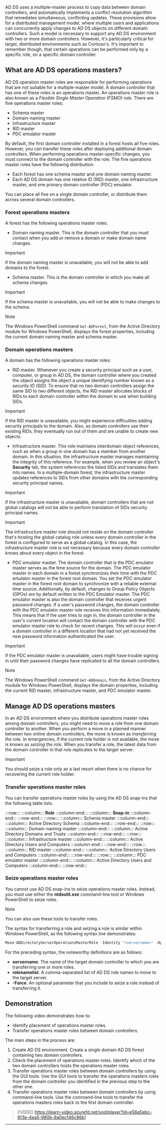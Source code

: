 AD DS uses a multiple-master process to copy data between domain controllers, and automatically implements a conflict resolution algorithm that remediates simultaneous, conflicting updates. These provisions allow for a distributed management model, where multiple users and applications can concurrently apply changes to AD DS objects on different domain controllers. Such a model is necessary to support any AD DS environment with two or more domain controllers. However, it's particularly critical for larger, distributed environments such as Contoso's. It's important to remember though, that certain operations can be performed only by a specific role, on a specific domain controller.

## What are AD DS operations masters?

AD DS operation master roles are responsible for performing operations that are not suitable for a multiple-master model. A domain controller that has one of these roles is an operations master. An operations master role is also known as a *Flexible Single Master Operation (FSMO)* role. There are five operations master roles:

 -  Schema master
 -  Domain-naming master
 -  Infrastructure master
 -  RID master
 -  PDC emulator master

By default, the first domain controller installed in a forest hosts all five roles. However, you can transfer these roles after deploying additional domain controllers. When performing operations master-specific changes, you must connect to the domain controller with the role. The five operations master roles have the following distribution:

 -  Each forest has one schema master and one domain naming master.
 -  Each AD DS domain has one relative ID (RID) master, one infrastructure master, and one primary domain controller (PDC) emulator.

You can place all five on a single domain controller, or distribute them across several domain controllers.

### Forest operations masters

A forest has the following operations master roles:

 -  Domain naming master. This is the domain controller that you must contact when you add or remove a domain or make domain name changes.

> [!IMPORTANT]
> If the domain naming master is unavailable, you will not be able to add domains to the forest.

 -  Schema master. This is the domain controller in which you make all schema changes.

> [!IMPORTANT]
> If the schema master is unavailable, you will not be able to make changes to the schema.

> [!NOTE]
> The Windows PowerShell command `Get-ADForest`, from the Active Directory module for Windows PowerShell, displays the forest properties, including the current domain naming master and schema master.

### Domain operations masters

A domain has the following operations master roles:

 -  RID master. Whenever you create a security principal such as a user, computer, or group in AD DS, the domain controller where you created the object assigns the object a unique identifying number known as a *security ID (SID)*. To ensure that no two domain controllers assign the same SID to two different objects, the RID master allocates blocks of RIDs to each domain controller within the domain to use when building SIDs.

> [!IMPORTANT]
> If the RID master is unavailable, you might experience difficulties adding security principals to the domain. Also, as domain controllers use their existing RIDs, they eventually run out of them and are unable to create new objects.

 -  Infrastructure master. This role maintains interdomain object references, such as when a group in one domain has a member from another domain. In this situation, the infrastructure master manages maintaining the integrity of this reference. For example, when you review an object's **Security** tab, the system references the listed SIDs and translates them into names. In a multiple-domain forest, the infrastructure master updates references to SIDs from other domains with the corresponding security principal names.

> [!IMPORTANT]
> If the infrastructure master is unavailable, domain controllers that are not global catalogs will not be able to perform translation of SIDs security principal names.

> [!IMPORTANT]
> The infrastructure master role should not reside on the domain controller that's hosting the global catalog role unless every domain controller in the forest is configured to serve as a global catalog. In this case, the infrastructure master role is not necessary because every domain controller knows about every object in the forest.

 -  PDC emulator master. The domain controller that is the PDC emulator master serves as the time source for the domain. The PDC emulator master in each domain in a forest synchronizes their time with the PDC emulator master in the forest root domain. You set the PDC emulator master in the forest root domain to synchronize with a reliable external time source. Additionally, by default, changes to Group Policy Objects (GPOs) are by default written to the PDC Emulator master. The PDC emulator master is also the domain controller that receives urgent password changes. If a user's password changes, the domain controller with the PDC emulator master role receives this information immediately. This means that if the user tries to sign in, the domain controller in the user's current location will contact the domain controller with the PDC emulator master role to check for recent changes. This will occur even if a domain controller in a different location that had not yet received the new password information authenticated the user.

> [!IMPORTANT]
> If the PDC emulator master is unavailable, users might have trouble signing in until their password changes have replicated to all the domain controllers.

> [!NOTE]
> The Windows PowerShell command `Get-ADDomain`, from the Active Directory module for Windows PowerShell, displays the domain properties, including the current RID master, infrastructure master, and PDC emulator master.

## Manage AD DS operations masters

In an AD DS environment where you distribute operations master roles among domain controllers, you might need to move a role from one domain controller to another. When you perform a move in a planned manner between two online domain controllers, the move is known as *transferring the role*. In emergencies, if the current role holder is not available, the move is known as *seizing the role*. When you transfer a role, the latest data from the domain controller in that role replicates to the target server.

> [!IMPORTANT]
> You should seize a role only as a last resort when there is no chance for recovering the current role holder.

### Transfer operations master roles

You can transfer operations master roles by using the AD DS snap-ins that the following table lists.

:::row:::
  :::column:::
    **Role**
  :::column-end:::
  :::column:::
    **Snap-in**
  :::column-end:::
:::row-end:::
:::row:::
  :::column:::
    Schema master
  :::column-end:::
  :::column:::
    Active Directory Schema
  :::column-end:::
:::row-end:::
:::row:::
  :::column:::
    Domain-naming master
  :::column-end:::
  :::column:::
    Active Directory Domains and Trusts
  :::column-end:::
:::row-end:::
:::row:::
  :::column:::
    Infrastructure master
  :::column-end:::
  :::column:::
    Active Directory Users and Computers
  :::column-end:::
:::row-end:::
:::row:::
  :::column:::
    RID master
  :::column-end:::
  :::column:::
    Active Directory Users and Computers
  :::column-end:::
:::row-end:::
:::row:::
  :::column:::
    PDC emulator master
  :::column-end:::
  :::column:::
    Active Directory Users and Computers
  :::column-end:::
:::row-end:::


### Seize operations master roles

You cannot use AD DS snap-ins to seize operations master roles. Instead, you must use either the **ntdsutil.exe** command-line tool or Windows PowerShell to seize roles.

> [!NOTE]
> You can also use these tools to transfer roles.

The syntax for transferring a role and seizing a role is similar within Windows PowerShell, as the following syntax line demonstrates:

```powershell
Move-ADDirectoryServerOperationsMasterRole -Identity "<servername>" -OperationsMasterRole "<rolenamelist>" -Force

```

For the preceding syntax, the noteworthy definitions are as follows:

 -  **servername**. The name of the target domain controller to which you are transferring one or more roles.
 -  **rolenamelist**. A comma-separated list of AD DS role names to move to the target server.
 -  **-Force**. An optional parameter that you include to seize a role instead of transferring it.

## Demonstration

The following video demonstrates how to:

 -  Identify placement of operations master roles.
 -  Transfer operations master roles between domain controllers.

The main steps in the process are:

1.  Create AD DS environment. Create a single domain AD DS forest containing two domain controllers.
2.  Check the placement of operations master roles. Identify which of the two domain controllers hosts the operations master roles.
3.  Transfer operations master roles between domain controllers by using the GUI tools. Use the GUI tools to transfer the operations masters roles from the domain controller you identified in the previous step to the other one.
4.  Transfer operations master roles between domain controllers by using command-line tools. Use the command-line tools to transfer the operations masters roles back to the first domain controller.

> [!VIDEO https://learn-video.azurefd.net/vod/player?id=e56a5ebc-6f3e-4ea5-980b-8a0ec146c86b]

---

##
